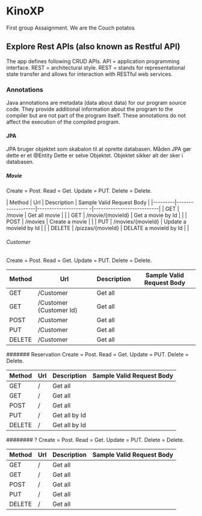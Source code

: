 # KinoXP
First group Assaignment. We are the Couch potatos

## Explore Rest APIs (also known as Restful API)
The app defines following CRUD APIs.
API = application programming interface.
REST = architectural style.
REST = stands for representational state transfer and allows for interaction with RESTful web services.

### Annotations
Java annotations are metadata (data about data) for our program source code.
They provide additional information about the program to the compiler but are not part of the program itself. 
These annotations do not affect the execution of the compiled program.

#### JPA
JPA bruger objektet som skabalon til at oprette databasen.
Måden JPA gør dette er et @Entity
Dette er selve Objektet.
Objektet sikker alt der sker  i databasen.

##### Movie
Create = Post.
Read = Get.
Update = PUT.
Delete = Delete.

| Method  | Url               | Description             | Sample Valid Request Body |
|---------|-------------------|---------------------   -|---------------------------|
| GET     | /movie            | Get all movie           |                           |
| GET     | /movie/{movieId}  | Get a movie by Id       |                           |
| POST    | /movies           | Create a movie          |                           |
| PUT     | /movies/{movieId} | Update a movieId by Id  |                           |
| DELETE  | /pizzas/{movieId} | DELATE a movieId  by Id |                           |

###### Customer
Create = Post.
Read = Get.
Update = PUT.
Delete = Delete.

| Method | Url                      | Description   | Sample Valid Request Body |
|--------|--------------------------|---------------|---------------------------|
| GET    | /Customer                | Get all       |                           |
| GET    | /Customer  {Customer Id} | Get all       |                           |
| POST   | /Customer                | Get all       |                           |
| PUT    | /Customer                | Get all       |                           |
| DELETE | /Customer                | Get all       |                           |

####### Reservation
Create = Post.
Read = Get.
Update = PUT.
Delete = Delete.

| Method | Url                    | Description            | Sample Valid Request Body |
|--------|------------------------|------------------------|---------------------------|
| GET    | /                      | Get all                |                           |
| GET    | /                      | Get all                |                           |
| POST   | /                      | Get all                |                           |
| PUT    | /                      | Get all by Id          |                           |
| DELETE | /                      | Get all by Id          |                           |

######## ?
Create = Post.
Read = Get.
Update = PUT.
Delete = Delete.

| Method | Url              | Description        | Sample Valid Request Body |
|--------|------------------|--------------------|---------------------------|
| GET    | /                | Get all            |                           |
| GET    | /  | Get all     |                    |
| POST   | /                | Get all            |                           |
| PUT    | /                | Get all            |                           |
| DELETE | /                | Get all            |                           |




